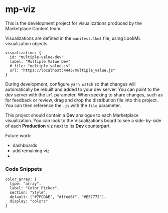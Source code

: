 # mp-viz

This is the development project for visualizations produced by the Marketplace Content team.

Visualizations are defined in the `manifest.lkml` file, using LookML visualization objects.

```
visualization: {
  id: "multiple-value-dev"
  label: "Multiple Value Dev"
  # file: "multiple_value.js"
  url: "https://localhost:4443/multiple_value.js"
}
```
During development, configure `yarn watch` so that changes will automatically be rebuilt and added to your dev server. You can point to the dev server with the `url` parameter. When seeking to share changes, such as for feedback or review, drag and drop the distribution file into this project. You can then reference the `.js` with the `file` parameter.

This project should contain a **Dev** analogue to each Marketplace visualization. You can look to the Visualizations board to see a side-by-side of each **Production** viz next to its **Dev** counterpart.

Future work:
- dashboards
- add remaining viz
-

### Code Snippets

```
color_array: {
  type: "array",
  label: "Color Picker",
  section: "Style",
  default: ["#7FCDAE", "#ffed6f", "#EE7772"],
  display: "colors"
}
```
